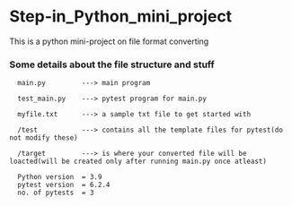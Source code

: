# Step-in_Python_mini_project
This is a python mini-project on file format converting

### Some details about the file structure and stuff

      main.py         ---> main program

      test_main.py    ---> pytest program for main.py

      myfile.txt      ---> a sample txt file to get started with

      /test           ---> contains all the template files for pytest(do not modify these)
      
      /target         ---> is where your converted file will be loacted(will be created only after running main.py once atleast)
      
      Python version  = 3.9
      pytest version  = 6.2.4
      no. of pytests  = 3
      

